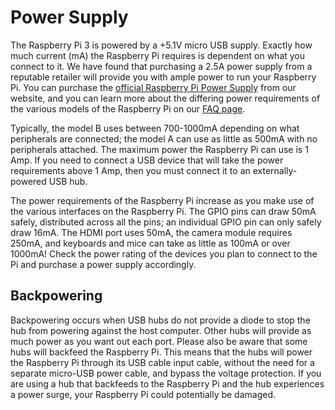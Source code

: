 # Power Supply

The Raspberry Pi 3 is powered by a +5.1V micro USB supply. Exactly how much current (mA) the Raspberry Pi requires is dependent on what you connect to it. We have found that purchasing a 2.5A power supply from a reputable retailer will provide you with ample power to run your Raspberry Pi. You can purchase the [official Raspberry Pi Power Supply](https://www.raspberrypi.org/products/universal-power-supply/) from our website, and you can learn more about the differing power requirements of the various models of the Raspberry Pi on our [FAQ page](https://www.raspberrypi.org/help/faqs/#power). 

Typically, the model B uses between 700-1000mA depending on what peripherals are connected; the model A can use as little as 500mA with no peripherals attached. The maximum power the Raspberry Pi can use is 1 Amp. If you need to connect a USB device that will take the power requirements above 1 Amp, then you must connect it to an externally-powered USB hub.

The power requirements of the Raspberry Pi increase as you make use of the various interfaces on the Raspberry Pi. The GPIO pins can draw 50mA safely, distributed across all the pins; an individual GPIO pin can only safely draw 16mA. The HDMI port uses 50mA, the camera module requires 250mA, and keyboards and mice can take as little as 100mA or over 1000mA! Check the power rating of the devices you plan to connect to the Pi and purchase a power supply accordingly.

## Backpowering

Backpowering occurs when USB hubs do not provide a diode to stop the hub from powering against the host computer. Other hubs will provide as much power as you want out each port. Please also be aware that some hubs will backfeed the Raspberry Pi. This means that the hubs will power the Raspberry Pi through its USB cable input cable, without the need for a separate micro-USB power cable, and bypass the voltage protection. If you are using a hub that backfeeds to the Raspberry Pi and the hub experiences a power surge, your Raspberry Pi could potentially be damaged.
